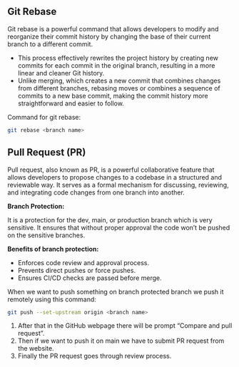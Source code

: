 ## Git Rebase

Git rebase is a powerful command that allows developers to modify and reorganize their commit history by changing the base of their current branch to a different commit.

- This process effectively rewrites the project history by creating new commits for each commit in the original branch, resulting in a more linear and cleaner Git history.
- Unlike merging, which creates a new commit that combines changes from different branches, rebasing moves or combines a sequence of commits to a new base commit, making the commit history more straightforward and easier to follow.

Command for git rebase:

```bash
git rebase <branch name>
```

## Pull Request (PR)

Pull request, also known as PR, is a powerful collaborative feature that allows developers to propose changes to a codebase in a structured and reviewable way. It serves as a formal mechanism for discussing, reviewing, and integrating code changes from one branch into another.

**Branch Protection:**

It is a protection for the dev, main, or production branch which is very sensitive. It ensures that without proper approval the code won’t be pushed on the sensitive branches.

**Benefits of branch protection:**

- Enforces code review and approval process.
- Prevents direct pushes or force pushes.
- Ensures CI/CD checks are passed before merge.

When we want to push something on branch protected branch we push it remotely using this command:

```bash
git push --set-upstream origin <branch name>
```

1. After that in the GitHub webpage there will be prompt “Compare and pull request”.
2. Then if we want to push it on main we have to submit PR request from the website.
3. Finally the PR request goes through review process.
